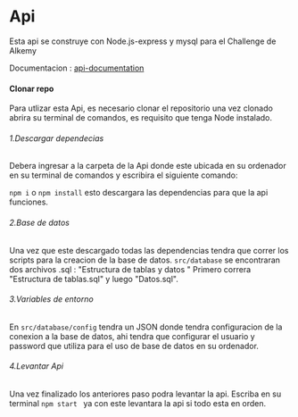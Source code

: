# Api

Esta api se construye con Node.js-express y mysql para el Challenge de Alkemy

Documentacion : [api-documentation](https://github.com/Exequiel65/Api--challenge-Alkemy/blob/master/Challenge%20Alkemy.postman_collection.json "api-documentation")


#### Clonar repo
Para utlizar esta Api, es necesario clonar el repositorio una vez clonado abrira su terminal de comandos, es requisito que tenga Node instalado.

###### 1.Descargar dependecias
Debera ingresar a la carpeta de la Api donde este ubicada en su ordenador en su terminal de comandos y escribira el siguiente comando:

`npm i` o `npm install` esto descargara las dependencias para que la api funciones.

###### 2.Base de datos
Una vez que este descargado todas las dependencias tendra que correr los scripts para la creacion de la base de datos.
`src/database` se encontraran dos archivos .sql : "Estructura de tablas y datos "
Primero correra "Estructura de tablas.sql" y luego "Datos.sql".

###### 3.Variables de entorno
En `src/database/config` tendra un JSON donde tendra configuracion de la conexion a la base de datos, ahi tendra que configurar el usuario y password que utiliza para el uso de base de datos en su ordenador.

###### 4.Levantar Api
Una vez finalizado los anteriores paso podra levantar la api.
Escriba en su terminal `npm start ` ya con este levantara la api si todo esta en orden.